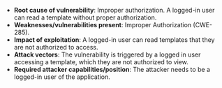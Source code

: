 - **Root cause of vulnerability**: Improper authorization. A logged-in user can read a template without proper authorization.
- **Weaknesses/vulnerabilities present**:  Improper Authorization (CWE-285).
- **Impact of exploitation**: A logged-in user can read templates that they are not authorized to access.
- **Attack vectors**:  The vulnerability is triggered by a logged in user accessing a template, which they are not authorized to view.
- **Required attacker capabilities/position**: The attacker needs to be a logged-in user of the application.